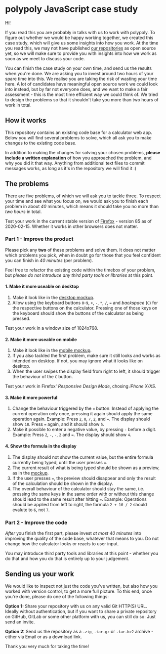 # polypoly JavaScript case study

Hi!

If you read this you are probably in talks with us to work with polypoly. To
figure out whether we would be happy working together, we created this case
study, which will give us some insights into how you work. At the time you read
this, we may not have published [our
repositories](https://github.com/polypoly-eu) as open source yet, so we will
make sure to provide you with insights into how we work as soon as we meet to
discuss your code.

You can finish the case study on your own time, and send us the results when
you're done. We are asking you to invest around two hours of your spare time
into this. We realise you are taking the risk of wasting your time here. A lot
of candidates have meaningful open source work we could look into instead, but
by far not everyone does, and we want to make a fair assessment - this is the
most time efficient way we could think of. We tried to design the problems so
that it shouldn't take you more than two hours of work in total.

## How it works

This repository contains an existing code base for a calculator web app. Below
you will find several problems to solve, which all ask you to make changes to
the existing code base.

In addition to making the changes for solving your chosen problems, **please
include a written explanation** of how you approached the problem, and why you
did it that way. Anything from additional text files to commit messages works,
as long as it's in the repository we will find it :)

## The problems

There are five problems, of which we will ask you to tackle three. To respect
your time and see what you focus on, we would ask you to finish each problem in
about _40_ minutes, which means it should take you no more than _two hours_ in
total.

Test your work in the current stable version of
[Firefox](https://www.mozilla.org/firefox) - version 85 as of
2020-02-15. Whether it works in other browsers does not matter.

### Part 1 - Improve the product

Please pick any **two** of these problems and solve them. It does not matter which
problems you pick, when in doubt go for those that you feel confident you can
finish in _40 minutes_ (per problem).

Feel free to refactor the existing code within the timebox of your problem, but
_please do not introduce any third party tools or libraries_ at this point.

#### 1. Make it more useable on desktop

1. Make it look like in the [desktop mockup](mockups/desktop.png).
2. Allow using the keyboard buttons `0`-`9`, `+`, `-`, `*`, `/`, `=` and
   _backspace_ (`C`) for the respective buttons on the calculator. Pressing one
   of those keys on the keyboard should show the buttons of the calculator as
   being pressed.

Test your work in a window size of 1024x768.

#### 2. Make it more useable on mobile

1. Make it look like in the [mobile mockup](mockups/mobile.png).
2. If you also tackled the first problem, make sure it still looks and works as
   intended on desktop. If not, you may ignore what it looks like on desktop.
3. When the user swipes the display field from right to left, it should trigger
   the behaviour of the `C` button.

Test your work in Firefox' _Responsive Design Mode_, chosing _iPhone X/XS_.

#### 3. Make it more powerful

1. Change the behaviour triggered by the `=` button: Instead of applying the
   current operation only once, pressing it again should apply the same
   operation again. Example: Press `2`, `0`, `/`, `2`, and `=`. The display should
   show `10`. Press `=` again, and it should show `5`.
2. Make it possible to enter a negative value, by pressing `-` before a
   digit. Example: Press `2`, `-`, `-`, `2` and `=`. The display should show
   `4`.

#### 4. Show the formula in the display

1. The display should not show the current value, but the entire formula
   currently being typed, until the user presses `=`.
2. The current result of what is being typed should be shown as a preview, as in
   the [mockup](mockups/formula.png).
3. If the user presses `=`, the preview should disappear and only the result of
   the calculation should be shown in the display.
4. The overall behaviour of the calculator should stay the same, i.e. pressing
   the same keys in the same order with or without this change should lead to
   the same result after hitting `=`. Example: Operations should be applied from
   left to right, the formula `2 + 10 / 2` should evalute to `6`, not `7`.

### Part 2 - Improve the code

_After_ you finish the first part, please invest _at most 40 minutes_ into
improving the quality of the code base, whatever that means to you. Do not
change how the calculator looks or reacts to user input.

You may introduce third party tools and libraries at this point - whether you do
that and how you do that is entirely up to your judgement.

## Sending us your work

We would like to inspect not just the code you've written, but also how you
worked with version control, to get a more full picture. To this end, once
you're done, please do one of the following things:

**Option 1:** Share your repository with us on any valid Git HTTP(S) URL.
Ideally without authentication, but if you want to share a private repository on
GitHub, GitLab or some other platform with us, you can still do so: Just send an
invite.

**Option 2:** Send us the repository as a `.zip`, `.tar.gz` or `.tar.bz2`
archive - either via Email or as a download link.

Thank you very much for taking the time!
